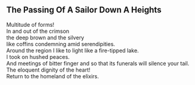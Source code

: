 The Passing Of A Sailor Down A Heights
--------------------------------------
Multitude of forms!  
In and out of the crimson  
the deep brown and the silvery  
like coffins condemning amid serendipities.  
Around the region I like to light like a fire-tipped lake.  
I took on hushed peaces.  
And meetings of bitter finger and so that its funerals will silence your tail.  
The eloquent dignity of the heart!  
Return to the homeland of the elixirs.  
